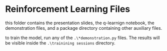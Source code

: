 # Reinforcement Learning Files

this folder contains the presentation slides, the q-learnign notebook, the demonstration files, and a package directory containing other auxiliary files.

to train the model, run any of the ```.\*demonstration.py``` files. The results will be visible inside the ```.\trainining sessions``` directory.